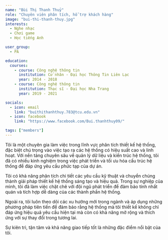 ```yaml
---
name: "Bùi Thị Thanh Thuỷ"
role: "Chuyên viên phân tích, hỗ trợ khách hàng"
image: "bui-thi-thanh-thuy.jpg"
interests:
  - Nghe nhạc
  - Chơi game
  - Học tiếng Anh

user_group:
  - PA

education:
  courses:
    - course: Công nghệ thông tin
      institution: Cử nhân - Đại học Thông Tin Liên Lạc
      year: 2014 - 2018
    - course: Công nghệ thông tin
      institution: Thạc sĩ - Đại học Nha Trang
      year: 2019 - 2021

socials:
  - icon: email
    link: "buithithanhthuy.783@tcu.edu.vn"
  - icon: facebook
    link: "https://www.facebook.com/Bui.thanhthuy09/"

tags: ["members"]
---
```


Tôi là một chuyên gia làm việc trong lĩnh vực phân tích thiết kế hệ thống, đặc biệt chú trọng vào việc tạo ra các hệ thống có hiệu suất cao và linh hoạt. Với nền tảng chuyên sâu về quản lý dữ liệu và kiến trúc hệ thống, tôi đã có nhiều kinh nghiệm trong việc phát triển và tối ưu hóa cấu trúc hệ thống để đáp ứng yêu cầu phức tạp của dự án.

Tôi có khả năng phân tích chi tiết các yêu cầu kỹ thuật và chuyển chúng thành giải pháp thiết kế hệ thống sáng tạo và hiệu quả. Trong sự nghiệp của mình, tôi đã làm việc chặt chẽ với đội ngũ phát triển để đảm bảo tính nhất quán và tích hợp dễ dàng của các thành phần hệ thống.

Ngoài ra, tôi luôn theo dõi các xu hướng mới trong ngành và áp dụng những phương pháp tiên tiến để đảm bảo rằng hệ thống mà tôi thiết kế không chỉ đáp ứng hiệu quả yêu cầu hiện tại mà còn có khả năng mở rộng và thích ứng với sự thay đổi trong tương lai.

Sự kiên trì, tận tâm và khả năng giao tiếp tốt là những đặc điểm nổi bật của tôi.
